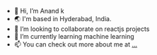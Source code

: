 - 👋 Hi, I’m Anand k
- 🌏 I'm based in Hyderabad, India.
- 💞️ I’m looking to collaborate on reactjs projects
- 🌱 I’m currently learning machine learning
- 📫 You can check out more about me at [ ...](https://anandkurella.netlify.app/)


<!---
anandk3012/anandk3012 is a ✨ special ✨ repository because its `README.md` (this file) appears on your GitHub profile.
You can click the Preview link to take a look at your changes.
--->
